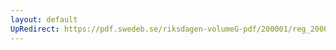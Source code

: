 ```yaml
---
layout: default
UpRedirect: https://pdf.swedeb.se/riksdagen-volumeG-pdf/200001/reg_200001/reg_200001_0324.pdf
---
```

